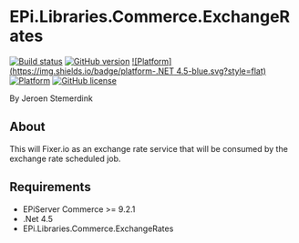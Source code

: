 ﻿# EPi.Libraries.Commerce.ExchangeRates

[![Build status](https://ci.appveyor.com/api/projects/status/d5ruha0q93g536ud?svg=true)](https://ci.appveyor.com/project/jstemerdink/epi-libraries-commerce-exchangerates)
[![GitHub version](https://badge.fury.io/gh/jstemerdink%2FEPi.Libraries.Commerce.ExchangeRates.svg)](http://badge.fury.io/gh/jstemerdink%2FEPi.Libraries.Commerce.ExchangeRates)
[![Platform](https://img.shields.io/badge/platform-.NET 4.5-blue.svg?style=flat)](https://msdn.microsoft.com/en-us/library/w0x726c2%28v=vs.110%29.aspx)
[![Platform](https://img.shields.io/badge/EPiServer%20Commerce-%209.2.1-orange.svg?style=flat)](http://world.episerver.com/cms/)
[![GitHub license](https://img.shields.io/badge/license-MIT%20license-blue.svg?style=flat)](LICENSE)

By Jeroen Stemerdink

## About
This will Fixer.io as an exchange rate service that will be consumed by the exchange rate scheduled job.

## Requirements

* EPiServer Commerce >= 9.2.1
* .Net 4.5
* EPi.Libraries.Commerce.ExchangeRates
